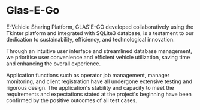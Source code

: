 # Glas-E-Go

E-Vehicle Sharing Platform, GLAS'E-GO developed collaboratively using the Tkinter platform and integrated with SQLite3 database, is a testament to our dedication to sustainability, efficiency, and technological innovation.

Through an intuitive user interface and streamlined database management, we prioritise user convenience and efficient vehicle utilization, saving time and enhancing the overall experience.

Application functions such as operator job management, manager monitoring, and client registration have all undergone extensive testing and rigorous design. The application's stability and capacity to meet the requirements and expectations stated at the project's beginning have been confirmed by the positive outcomes of all test cases.
